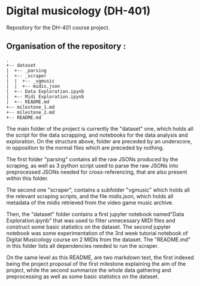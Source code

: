 # Digital musicology (DH-401)
Repository for the DH-401 course project.

## Organisation of the repository :

```
.
+-- dataset
|  +-- _parsing
|  +-- _scraper
|  |  +-- _vgmusic
|  |  +-- midis.json
|  +-- Data Exploration.ipynb
|  +-- Midi Exploration.ipynb
|  +-- README.md
+-- milestone_1.md
+-- milestone_2.md
+-- README.md
```

The main folder of the project is currently the "dataset" one, which holds all the script for the data scrapping, and notebooks for the data analysis and exploration. On the structure above, folder are preceded by an underscore, in opposition to the normal files which are preceded by nothing. 

The first folder "parsing" contains all the raw JSONs produced by the scraping, as well as 3 python script used to parse the raw JSONs into preprocessed JSONs needed for cross-referencing, that are also present within this folder.

The second one "scraper", contains a subfolder "vgmusic" which holds all the relevant scraping scripts, and the file midis.json, which holds all metadata of the midis retrieved from the video game music archive.

Then, the "dataset" folder contains a first jupyter notebook  named"Data Exploration.ipynb" that was used to filter unnecessary MIDI files and construct some basic statistics on the dataset. The second jupyter notebook was some experimentation of the 3rd week tutorial notebook of Digital Musicology course on 2 MIDIs from the dataset. The "README.md" in this folder lists all dependencies needed to run the scraper.

On the same level as this README, are two markdown text, the first indexed being the project proposal of the first milestone explaining the aim of the project, while the second summarize the whole data gathering and preprocessing as well as some basic statistics on the dataset. 